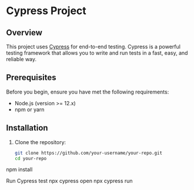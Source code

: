 # Cypress Project

## Overview

This project uses [Cypress](https://www.cypress.io/) for end-to-end testing. Cypress is a powerful testing framework that allows you to write and run tests in a fast, easy, and reliable way.

## Prerequisites

Before you begin, ensure you have met the following requirements:

- Node.js (version >= 12.x)
- npm or yarn

## Installation

1. Clone the repository:

   ```bash
   git clone https://github.com/your-username/your-repo.git
   cd your-repo

npm install

Run Cypress test
npx cypress open
npx cypress run
